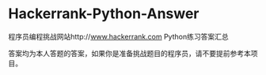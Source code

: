# Hackerrank-Python-Answer

程序员编程挑战网站http://www.hackerrank.com Python练习答案汇总

答案均为本人答题的答案，如果你是准备挑战题目的程序员，请不要提前参考本项目。
